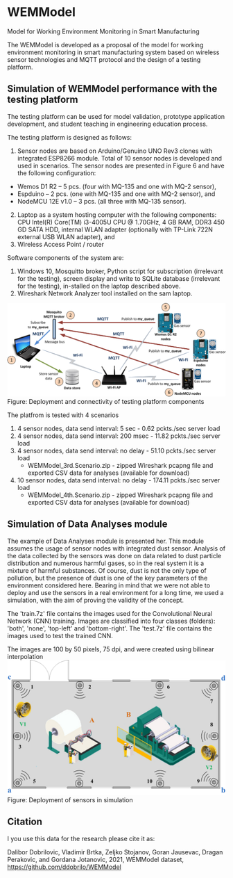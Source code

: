 # WEMModel
Model for Working Environment Monitoring in Smart Manufacturing

The WEMModel is developed as a proposal of the model for working environment monitoring in smart manufacturing system based on wireless sensor technologies and MQTT protocol and the design of a testing platform. 

## Simulation of WEMModel performance with the testing platform

The testing platform can be used for model validation, prototype application development, and student teaching in engineering education process.

The testing platform is designed as follows:
1.	Sensor nodes are based on Arduino/Genuino UNO Rev3 clones with integrated ESP8266 module. Total of 10 sensor nodes is developed and used in scenarios. The sensor nodes are presented in Figure 6 and have the following configuration: 
-	Wemos D1 R2 – 5 pcs. (four with MQ-135 and one with MQ-2 sensor),
-	Espduino – 2 pcs. (one with MQ-135 and one with MQ-2 sensor), and
-	NodeMCU 12E v1.0 – 3 pcs. (all three with MQ-135 sensor).
2.	Laptop as a system hosting computer with the following components: CPU Intel(R) Core(TM) i3-4005U CPU @ 1.70GHz, 4 GB RAM, DDR3 450 GD SATA HDD, internal WLAN adapter (optionally with TP-Link 722N external USB WLAN adapter), and
3.	Wireless Access Point / router

Software components of the system are: 
1.	Windows 10, Mosquitto broker, Python script for subscription (irrelevant for the testing), screen display and write to SQLite database (irrelevant for the testing), in-stalled on the laptop described above.
2.	Wireshark Network Analyzer tool installed on the sam laptop.

![Figure1](images/WEMFigure_07.png)
Figure: Deployment and connectivity of testing platform components

The platfrom is tested with 4 scenarios

1.	4 sensor nodes, data send interval: 5 sec - 0.62 pckts./sec server load
2.	4 sensor nodes, data send interval: 200 msec - 11.82 pckts./sec server load
3.	4 sensor nodes, data send interval: no delay - 51.10 pckts./sec server load
	- WEMModel_3rd.Scenario.zip - zipped Wireshark pcapng file and exported CSV data for analyses (available for download)
4.	10 sensor nodes, data send interval: no delay - 174.11 pckts./sec server load
    - WEMModel_4th.Scenario.zip - zipped Wireshark pcapng file and exported CSV data for analyses (available for download)

## Simulation of Data Analyses module

The example of Data Analyses module is presented her. This module assumes the usage of sensor nodes with integrated dust sensor. Analysis of the data collected by the sensors was done on data related to dust particle distribution and numerous harmful gases, so in the real system it is a mixture of harmful substances. Of course, dust is not the only type of pollution, but the presence of dust is one of the key parameters of the environment considered here. Bearing in mind that we were not able to deploy and use the sensors in a real environment for a long time, we used a simulation, with the aim of proving the validity of the concept.

The 'train.7z' file contains the images used for the Convolutional Neural Network (CNN) training. Images are classified into four classes (folders): 'both', 'none', 'top-left' and 'bottom-right'. The 'test.7z' file contains the images used to test the trained CNN.

The images are 100 by 50 pixels, 75 dpi, and were created using bilinear interpolation
![Figure2](images/WEMFigure_03.jpg)
Figure: Deployment of sensors in simulation

## Citation

I you use this data for the research please cite it as:

Dalibor Dobrilovic, Vladimir Brtka, Zeljko Stojanov, Goran Jausevac, Dragan Perakovic, and Gordana Jotanovic, 2021, WEMModel dataset, https://github.com/ddobrilo/WEMModel
